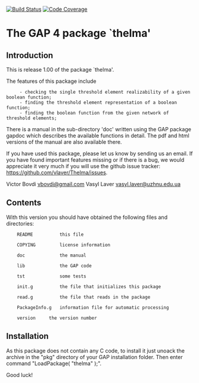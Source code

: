 [![Build Status](https://travis-ci.org/gap-packages/Thelma.svg?branch=master)](https://travis-ci.org/gap-packages/Thelma)
[![Code Coverage](https://codecov.io/github/gap-packages/Thelma/coverage.svg?branch=master&token=)](https://codecov.io/gh/gap-packages/Thelma)

The GAP 4 package `thelma'
==================================

Introduction
------------

This is release 1.00 of  the package `thelma'.

The features of this package include

         - checking the single threshold element realizability of a given boolean function;
         - finding the threshold element representation of a boolean function;
         - finding the boolean function from the given network of threshold elements;
         
There is a manual in the sub-directory 'doc' written using the GAP package
gapdoc which describes the available functions in detail. The pdf and html
versions of the manual are also available there.


If you have used this package, please let us know by sending
us an email.  If you  have found important features missing or if there is a
bug, we would appreciate it very much if you will use the github issue tracker:
https://github.com/vlaver/Thelma/issues.

Victor Bovdi   <vbovdi@gmail.com>
Vasyl Laver     <vasyl.laver@uzhnu.edu.ua>

Contents
--------
With this version you should have obtained the following files and
directories:

        README          this file

        COPYING         license information

        doc             the manual
    
        lib             the GAP code

        tst             some tests

        init.g          the file that initializes this package

        read.g          the file that reads in the package     

	    PackageInfo.g	information file for automatic processing

    	version		the version number

Installation
------------

As this package does not contain any C code, to install it just unoack the archive in the "pkg" directory of your
GAP installation folder. Then enter command "LoadPackage( "thelma" );".


Good luck!
